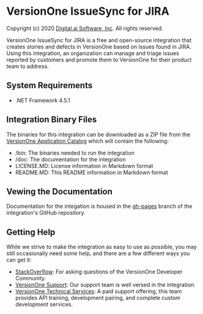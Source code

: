 # VersionOne IssueSync for JIRA

Copyright (c) 2020 [Digital.ai Software, Inc](http://Digital.ai/). All rights reserved.

VersionOne IssueSync for JIRA is a free and open-source integration that creates stories and defects in VersionOne based on issues found in JIRA. Using this integration, an organization can manage and triage issues reported by customers and promote them to VersionOne for their product team to address.

## System Requirements

* .NET Framework 4.5.1

## Integration Binary Files

The binaries for this integration can be downloaded as a ZIP file from the [VersionOne Application Catalog](http://appcatalog.versionone.com/VersionOne.Integration.JIRA) which will contain the following:

* /bin: The binaries needed to run the integration  
* /doc: The documentation for the integration  
* LICENSE.MD: License information in Markdown format  
* README.MD: This README information in Markdown format  

## Vewing the Documentation
Documentation for the integation is housed in the [gh-pages](http://versionone.github.io/VersionOne.Integration.JIRA/) branch of the integration's GitHub repository.

## Getting Help

While we strive to make the integration as easy to use as possible, you may still occasionally need some help, and there are a few different ways you can get it:  

- [StackOverflow](http://stackoverflow.com/questions/tagged/versionone): For asking questions of the VersionOne Developer Community.  
- [VersionOne Support](): Our support team is well versed in the integration. 
- [VersionOne Technical Services](https://digital.ai/product-consulting-and-implementation/professional-services/): A paid support offering, this team provides API training, development pairing, and complete custom development services.  

